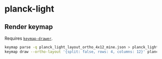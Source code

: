 # planck-light

## Render keymap

Requires [`keymap-drawer`](https://github.com/caksoylar/keymap-drawer).

```sh
keymap parse -q planck_light_layout_ortho_4x12_mine.json > planck_light.yaml
keymap draw --ortho-layout '{split: false, rows: 4, columns: 12}' planck_light.yaml > planck_light.svg
```


